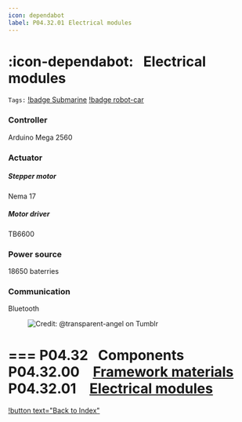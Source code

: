 ```yaml
---
icon: dependabot
label: P04.32.01⠀Electrical modules
---
```

# :icon-dependabot:⠀Electrical modules
`Tags:` [!badge Submarine](/projects/P04-submarine.md) [!badge robot-car]()

### Controller
Arduino Mega 2560

### Actuator
##### Stepper motor
Nema 17

##### Motor driver
TB6600

### Power source
18650 baterries

### Communication
Bluetooth

<figure>
    <img src="https://64.media.tumblr.com/d103eb823dce2842c673f409f036857b/tumblr_mzx9wrdwFa1snc5kxo1_1280.gifv" alt="Credit: @transparent-angel on Tumblr">
</figure>

=== P04.32⠀Components
P04.32.00 ⠀[Framework materials](/projects/P04-submarine/P04-30-39-technical-details/P04-32-components/P04-32-00-framework-materials.md)\
P04.32.01 ⠀[Electrical modules](/projects/P04-submarine/P04-30-39-technical-details/P04-32-components/P04-32-01-electrical-modules.md)
===

[!button text="Back to Index"](/projects/P04-submarine/P04-10-19-about-the-project/P04-10-index.md)